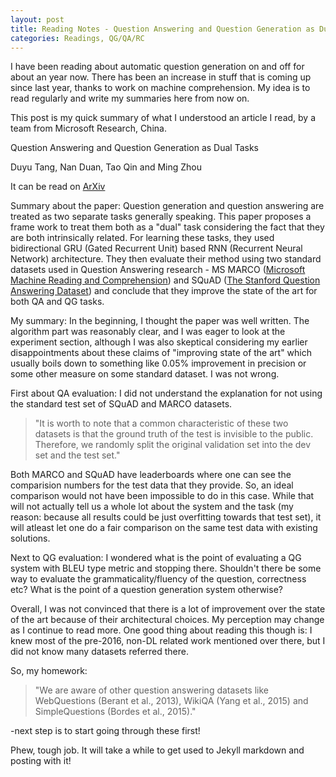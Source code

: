 ```yaml
---
layout: post
title: Reading Notes - Question Answering and Question Generation as Dual Tasks
categories: Readings, QG/QA/RC
---
```

I have been reading about automatic question generation on and off for about an year now. There has been an increase in stuff that is coming up since last year, thanks to work on machine comprehension. My idea is to read regularly and write my summaries here from now on.

This post is my quick summary of what I understood an article I read, by a team from Microsoft Research, China.

Question Answering and Question Generation as Dual Tasks

Duyu Tang, Nan Duan, Tao Qin and Ming Zhou

It can be read on [ArXiv](https://arxiv.org/pdf/1706.02027.pdf)

Summary about the paper: Question generation and question answering are treated as two separate tasks generally speaking. This paper proposes a frame work to treat them both as a "dual" task considering the fact that they are both intrinsically related. For learning these tasks, they used bidirectional GRU (Gated Recurrent Unit) based RNN (Recurrent Neural Network) architecture. They then evaluate their method using two standard datasets used in Question Answering research - MS MARCO ([Microsoft Machine Reading and Comprehension](http://www.msmarco.org/about.aspx)) and SQuAD ([The Stanford Question Answering Dataset](https://rajpurkar.github.io/SQuAD-explorer/)) and conclude that they improve the state of the art for both QA and QG tasks.

My summary: In the beginning, I thought the paper was well written. The algorithm part was reasonably clear, and I was eager to look at the experiment section, although I was also skeptical considering my earlier disappointments about these claims of "improving state of the art" which usually boils down to something like 0.05% improvement in precision or some other measure on some standard dataset. I was not wrong.

First about QA evaluation: I did not understand the explanation for not using the standard test set of SQuAD and MARCO datasets. 

>  "It is worth to note that a common characteristic of these two datasets is that the ground truth of the test is invisible to the
public. Therefore, we randomly split the original validation set into the dev set and the test set."

Both MARCO and SQuAD have leaderboards where one can see the comparision numbers for the test data that they provide. So, an ideal comparison would not have been impossible to do in this case. While that will not actually tell us a whole lot about the system and the task (my reason: because all results could be just overfitting towards that test set), it will atleast let one do a fair comparison on the same test data with existing solutions. 

Next to QG evaluation: I wondered what is the point of evaluating a QG system with BLEU type metric and stopping there. Shouldn't there be some way to evaluate the grammaticality/fluency of the question, correctness etc? What is the point of a question generation system otherwise?  

Overall, I was not convinced that there is a lot of improvement over the state of the art because of their architectural choices. My perception may change as I continue to read more. One good thing about reading this though is: I knew most of the pre-2016, non-DL related work mentioned over there, but I did not know many datasets referred there.

So, my homework:
> "We are aware of other question answering datasets like WebQuestions (Berant et al., 2013), WikiQA (Yang et al., 2015) and  SimpleQuestions (Bordes et al., 2015)."

-next step is to start going through these first!

Phew, tough job. It will take a while to get used to Jekyll markdown and posting with it!
